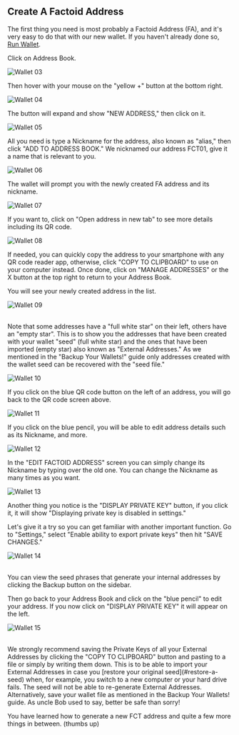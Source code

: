 ## Create A Factoid Address

The first thing you need is most probably a Factoid Address (FA), and it's very easy to do that with our new wallet.
If you haven't already done so, [Run Wallet](#run-enterprise-wallet).

Click on Address Book.

![Wallet 03](images/wallet_022.png)

Then hover with your mouse on the "yellow +" button at the bottom right.

![Wallet 04](images/wallet_023.png)

The button will expand and show "NEW ADDRESS," then click on it.

![Wallet 05](images/wallet_024.png)
 
All you need is type a Nickname for the address, also known as "alias," then click "ADD TO ADDRESS BOOK."
We nicknamed our address FCT01, give it a name that is relevant to you.

![Wallet 06](images/wallet_025.png)

The wallet will prompt you with the newly created FA address and its nickname.
 
![Wallet 07](images/wallet_026.png)

If you want to, click on "Open address in new tab" to see more details including its QR code.

![Wallet 08](images/wallet_027.png) 

If needed, you can quickly copy the address to your smartphone with any QR code reader app, otherwise, click "COPY TO CLIPBOARD" to use on your computer instead. Once done, click on "MANAGE ADDRESSES" or the X button at the top right to return to your Address Book.

You will see your newly created address in the list.

![Wallet 09](images/wallet_028.png)

<aside class="warning"><br>
Note that some addresses have a "full white star" on their left, others have an "empty star".
This is to show you the addresses that have been created with your wallet "seed" (full white star) and the ones that have been imported (empty star) also known as "External Addresses."
As we mentioned in the "Backup Your Wallets!" guide only addresses created with the wallet seed can be recovered with the "seed file."
</aside>

![Wallet 10](images/wallet_029.png)

If you click on the blue QR code button on the left of an address, you will go back to the QR code screen above.

![Wallet 11](images/wallet_030.png) 

If you click on the blue pencil, you will be able to edit address details such as its Nickname, and more.

![Wallet 12](images/wallet_031.png)

In the "EDIT FACTOID ADDRESS" screen you can simply change its Nickname by typing over the old one.
You can change the Nickname as many times as you want.
  
![Wallet 13](images/wallet_032.png)

Another thing you notice is the "DISPLAY PRIVATE KEY" button, if you click it, it will show "Displaying private key is disabled in settings."

Let's give it a try so you can get familiar with another important function. Go to "Settings," select "Enable ability to export private keys" then hit "SAVE CHANGES."
 
![Wallet 14](images/wallet_033.png)

<aside class="success"><br>
You can view the seed phrases that generate your internal addresses by clicking the Backup button on the sidebar.
</aside>

Then go back to your Address Book and click on the "blue pencil" to edit your address. 
If you now click on "DISPLAY PRIVATE KEY" it will appear on the left. 

![Wallet 15](images/wallet_034.png)

<aside class="warning"><br> 
We strongly recommend saving the Private Keys of all your External Addresses by clicking the "COPY TO CLIPBOARD" button and pasting to a file or simply by writing them down.
This is to be able to import your External Addresses in case you [restore your original seed](#restore-a-seed) when, for example, you switch to a new computer or your hard drive fails.
The seed will not be able to re-generate External Addresses.
Alternatively, save your wallet file as mentioned in the Backup Your Wallets! guide.
As uncle Bob used to say, better be safe than sorry! 
</aside>

You have learned how to generate a new FCT address and quite a few more things in between. (thumbs up)

